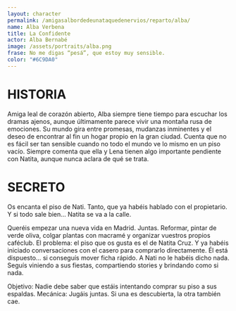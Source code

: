 ```yaml
---
layout: character
permalink: /amigasalbordedeunataquedenervios/reparto/alba/
name: Alba Verbena
title: La Confidente
actor: Alba Bernabé
image: /assets/portraits/alba.png
frase: No me digas “pesá”, que estoy muy sensible.
color: "#6C9DA0"
---
```


# HISTORIA

Amiga leal de corazón abierto, Alba siempre tiene tiempo para escuchar los dramas ajenos, aunque últimamente parece vivir una montaña rusa de emociones. Su mundo gira entre promesas, mudanzas inminentes y el deseo de encontrar al fin un hogar propio en la gran ciudad. Cuenta que no es fácil ser tan sensible cuando no todo el mundo ve lo mismo en un piso vacío. Siempre comenta que ella y Lena tienen algo importante pendiente con Natita, aunque nunca aclara de qué se trata.

# SECRETO

Os encanta el piso de Nati. Tanto, que ya habéis hablado con el propietario. Y si todo sale bien… Natita se va a la calle.

Queréis empezar una nueva vida en Madrid. Juntas. Reformar, pintar de verde oliva, colgar plantas con macramé y organizar vuestros propios caféclub.
El problema: el piso que os gusta es el de Natita Cruz.
Y ya habéis iniciado conversaciones con el casero para comprarlo directamente. Él está dispuesto… si conseguís mover ficha rápido.
A Nati no le habéis dicho nada. Seguís viniendo a sus fiestas, compartiendo stories y brindando como si nada.

Objetivo:
Nadie debe saber que estáis intentando comprar su piso a sus espaldas.
Mecánica: Jugáis juntas. Si una es descubierta, la otra también cae.
